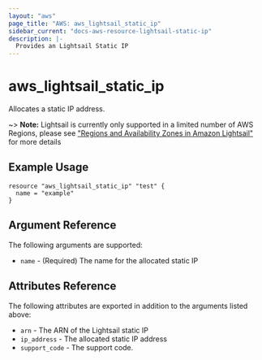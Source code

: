 ```yaml
---
layout: "aws"
page_title: "AWS: aws_lightsail_static_ip"
sidebar_current: "docs-aws-resource-lightsail-static-ip"
description: |-
  Provides an Lightsail Static IP
---
```


# aws_lightsail_static_ip

Allocates a static IP address.

~> **Note:** Lightsail is currently only supported in a limited number of AWS Regions, please see ["Regions and Availability Zones in Amazon Lightsail"](https://lightsail.aws.amazon.com/ls/docs/overview/article/understanding-regions-and-availability-zones-in-amazon-lightsail) for more details

## Example Usage

```hcl
resource "aws_lightsail_static_ip" "test" {
  name = "example"
}
```

## Argument Reference

The following arguments are supported:

* `name` - (Required) The name for the allocated static IP

## Attributes Reference

The following attributes are exported in addition to the arguments listed above:

* `arn` - The ARN of the Lightsail static IP
* `ip_address` - The allocated static IP address
* `support_code` - The support code.
